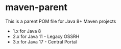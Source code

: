 # maven-parent

This is a parent POM file for Java 8+ Maven projects

- 1.x for Java 8
- 2.x for Java 11 - Legacy OSSRH
- 3.x for Java 17 - Central Portal
